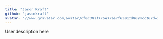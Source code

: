 ```yaml
---
title: "Jason Kraft"
github: "jasonkraft"
avatar: "//www.gravatar.com/avatar/cf0c38af775e77aa7f63012d8684cc26?d=identicon"
---
```


User description here!
